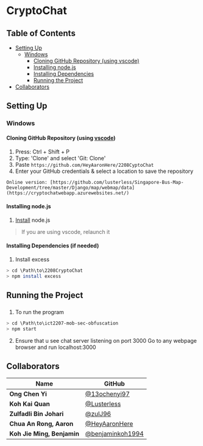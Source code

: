 # CryptoChat


 ## Table of Contents <!-- omit in toc -->
- [Setting Up](#setting-up)
  - [Windows](#windows)
    - [Cloning GitHub Repository (using vscode)](#cloning-github-repository-using-vscode)
    - [Installing node.js](#installing-nodejs)
    - [Installing Dependencies](#installing-dependencies-if-needed)
    - [Running the Project](#running-the-project)
- [Collaborators](#collaborators)

## Setting Up
### Windows
#### Cloning GitHub Repository (using [vscode](https://code.visualstudio.com/))
1. Press: Ctrl + Shift + P
2. Type: 'Clone' and select 'Git: Clone'
3. Paste `https://github.com/HeyAaronHere/2208CyptoChat`
4. Enter your GitHub credentials & select a location to save the repository

`Online version: [https://github.com/lusterless/Singapore-Bus-Map-Development/tree/master/Django/map/webmap/data](https://cryptochatwebapp.azurewebsites.net/)`

#### Installing node.js
1. [Install](https://nodejs.org/en/) node.js

> If you are using vscode, relaunch it

#### Installing Dependencies (if needed)
1. Install excess 
```bash
> cd \Path\to\2208CryptoChat
> npm install excess
```

## Running the Project
###
1. To run the program
```bash
> cd \Path\to\ict2207-mob-sec-obfuscation
> npm start
```
2. Ensure that u see chat server listening on port 3000
   Go to any webpage browser and run localhost:3000

## Collaborators
| Name                        | GitHub                                                 |
| --------------------------- | ------------------------------------------------------ |
| **Ong Chen Yi**             | [@13ochenyi97](https://github.com/13ochenyi97)         |   
| **Koh Kai Quan**            | [@Lusterless](https://github.com/Lusterless)           |  
| **Zulfadli Bin Johari**     | [@zulJ96](https://github.com/zulJ96)                   |   
| **Chua An Rong, Aaron**     | [@HeyAaronHere](https://github.com/HeyAaronHere)       |  
| **Koh Jie Ming, Benjamin**  | [@benjaminkoh1994](https://github.com/benjaminkoh1994) |  


